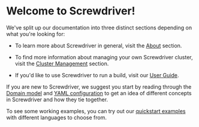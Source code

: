 
# Welcome to Screwdriver!

We've split up our documentation into three distinct sections depending on what you're looking for:

 - To learn more about Screwdriver in general, visit the [About](about/index.md) section.

- To find more information about managing your own Screwdriver cluster, visit the [Cluster Management](cluster-management/index.md) section.

- If you'd like to use Screwdriver to run a build, visit our [User Guide](user-guide/quickstart.md).

If you are new to Screwdriver, we suggest you start by reading through the [Domain model](about/appendix/domain.md) and [YAML configuration](user-guide/configuration/index.md) to get an idea of different concepts in Screwdriver and how they tie together.

To see some working examples, you can try out our [quickstart examples](user-guide/quickstart.md) with different languages to choose from.
